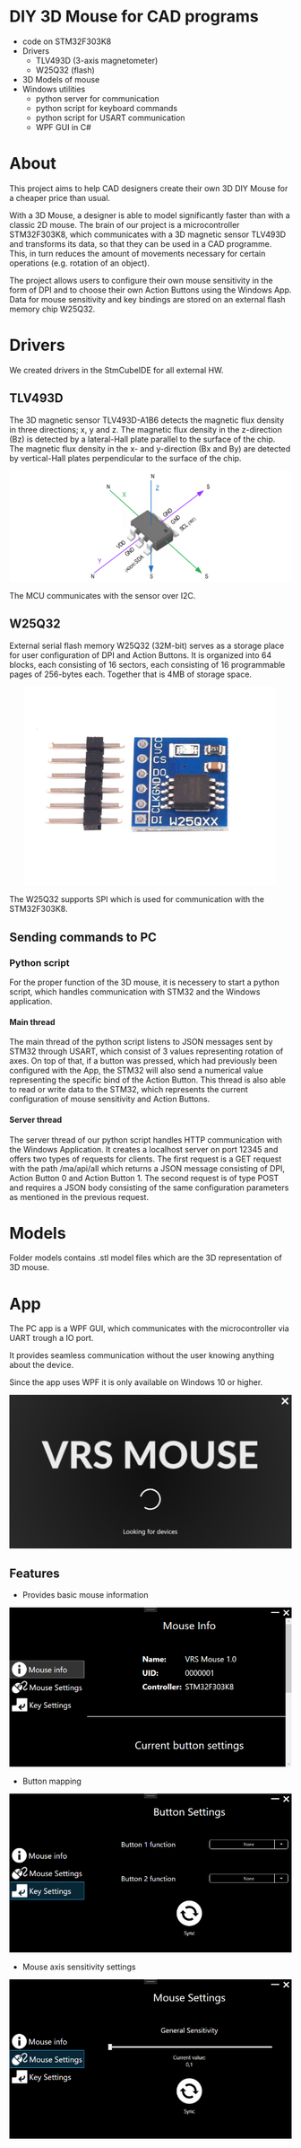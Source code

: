 # DIY 3D Mouse for CAD programs

- code on STM32F303K8
- Drivers
  - TLV493D (3-axis magnetometer)
  - W25Q32 (flash)
- 3D Models of mouse
- Windows utilities
  - python server for communication
  - python script for keyboard commands
  - python script for USART communication
  - WPF GUI in C#

# About

This project aims to help CAD designers create their own 3D DIY Mouse for a cheaper price than usual.


With a 3D Mouse, a designer is able to model significantly faster than with a classic 2D mouse.
The brain of our project is a microcontroller STM32F303K8, which communicates with a 3D magnetic
sensor TLV493D and transforms its data, so that they can be used in a CAD programme. This, in turn reduces
the amount of movements necessary for certain operations (e.g. rotation of an object).


The project allows users to configure their own mouse sensitivity in the form of DPI and to choose their own Action Buttons using the Windows App. Data for mouse sensitivity and key bindings are stored on an external flash memory chip W25Q32. 

# Drivers

We created drivers in the StmCubeIDE for all external HW.

## TLV493D

The 3D magnetic sensor TLV493D-A1B6 detects the magnetic flux density in three directions; x, y and z. The
magnetic flux density in the z-direction (Bz) is detected by a lateral-Hall plate parallel to the surface of the
chip. The magnetic flux density in the x- and y-direction (Bx and By) are detected by vertical-Hall plates
perpendicular to the surface of the chip.

<p align="center">
    <img src="img/tlv493d.png" width="" title="GPIO pin block scheme">
</p>

The MCU communicates with the sensor over I2C.

## W25Q32

External serial flash memory W25Q32 (32M-bit) serves as a storage place for user configuration of DPI and Action Buttons. 
It is organized into 64 blocks, each consisting of 16 sectors, each consisting of 16 programmable pages of 256-bytes each. Together that is 4MB of storage space. 

<p align="center">
    <img src="img/w25q32.jpg" width="450" title="Flash W25Q32">
</p>

The W25Q32 supports SPI which is used for communication with the STM32F303K8.

## Sending commands to PC
### Python script
For the proper function of the 3D mouse, it is necessery to start a python script, which handles communication with STM32 and the Windows application.
  
#### Main thread
The main thread of the python script listens to JSON messages sent by STM32 through USART, which consist of 3 values representing rotation of axes. On top of that, if a button was pressed, which had previously been configured with the App, the STM32 will also send a numerical value representing the specific bind of the Action Button.
This thread is also able to read or write data to the STM32, which represents the current configuration of mouse sensitivity and Action Buttons.
#### Server thread
The server thread of our python script handles HTTP communication with the Windows Application. It creates a localhost server on port 12345 and offers two types of requests for clients. The first request is a GET request with the path /ma/api/all which returns a JSON message consisting of DPI, Action Button 0 and Action Button 1. The second request is of type POST and requires a JSON body consisting of the same configuration parameters as mentioned in the previous request.

# Models

Folder models contains .stl model files which are the 3D representation of 3D mouse.

# App

The PC app is a WPF GUI, which communicates with the microcontroller via UART trough a IO port.

It provides seamless communication without the user knowing anything about the device.

Since the app uses WPF it is only available on Windows 10 or higher.


<p align="center">
    <img src="img/app.png" width="" title="GPIO pin block scheme">
</p>

## Features

 - Provides basic mouse information

 <p align="center">
    <img src="img/app2.png" width="" title="GPIO pin block scheme">
</p>

 - Button mapping

 <p align="center">
    <img src="img/app4.png" width="" title="GPIO pin block scheme">
</p>

 - Mouse axis sensitivity settings

 <p align="center">
    <img src="img/app3.png" width="" title="GPIO pin block scheme">
</p>
